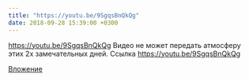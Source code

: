 ```yaml
---
title: "https://youtu.be/9SgqsBnQkQg"
date: 2018-09-28 15:39:00 +0300
---
```


https://youtu.be/9SgqsBnQkQg
Видео не может передать атмосферу этих 2х замечательных дней.
Ссылка
https://youtu.be/9SgqsBnQkQg

[Вложение](https://youtu.be/9SgqsBnQkQg)
